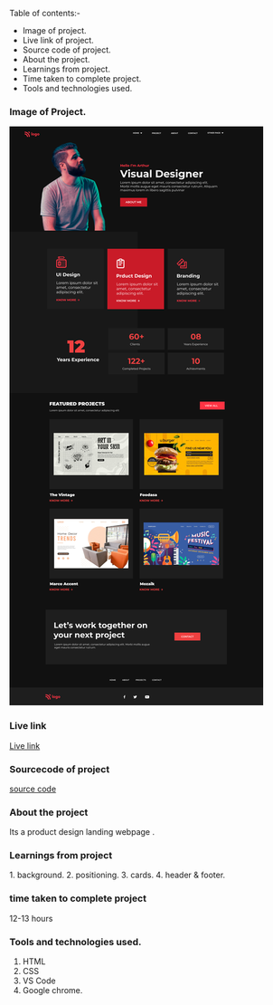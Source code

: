Table of contents:-
- Image of project.
- Live link of project.
- Source code of project.      
- About the project.
- Learnings from project.
- Time taken to complete project.
- Tools and technologies used.

### Image of Project.
![image](./Product%20Design%20LandingPage.png)

### Live link
[Live link](https://product-design-landingpage-project15.netlify.app/)

### Sourcecode of project
[source code](https://github.com/Dishita-Roy/Full-stack-javascript-Project-15)

### About the project
<p>Its a product design landing webpage .</p>

### Learnings from project
<p>1. background.
2. positioning.
3. cards.
4. header & footer.

 </p>

### time taken to complete project
<p>12-13 hours</p>

### Tools and technologies used.
1. HTML
2. CSS
3. VS Code
4. Google chrome.